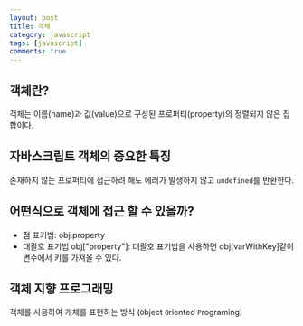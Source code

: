 ```yaml
---
layout: post
title: 객체
category: javascript
tags: [javascript]
comments: true
---
```



## 객체란?
객체는 이름(name)과 값(value)으로 구성된 프로퍼티(property)의 정렬되지 않은 집합이다.

## 자바스크립트 객체의 중요한 특징 

존재하지 않는 프로퍼티에 접근하려 해도 에러가 발생하지 않고 `undefined`를 반환한다.

## 어떤식으로 객체에 접근 할 수 있을까?

- 점 표기법: obj.property
- 대괄호 표기법 obj["property"]: 대괄호 표기법을 사용하면 obj[varWithKey]같이 변수에서 키를 가져올 수 있다.

## 객체 지향 프로그래밍

 객체를 사용하여 개체를 표현하는 방식 (`O`bject `O`riented `P`rograming)